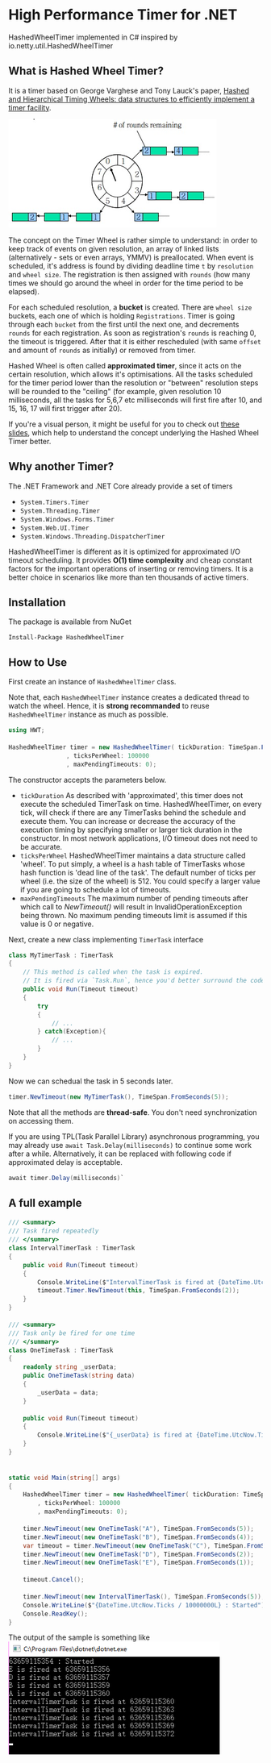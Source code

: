 # High Performance Timer for .NET
HashedWheelTimer implemented in C# inspired by io.netty.util.HashedWheelTimer

## What is Hashed Wheel Timer?

It is a timer based on George Varghese and Tony Lauck's paper, [Hashed and Hierarchical Timing Wheels: data structures to efficiently implement a timer facility](http://cseweb.ucsd.edu/users/varghese/PAPERS/twheel.ps.Z). 

![](./hwt.png)

The concept on the Timer Wheel is rather simple to understand: in order to keep
track of events on given resolution, an array of linked lists (alternatively -
sets or even arrays, YMMV) is preallocated. When event is scheduled, it's
address is found by dividing deadline time `t` by `resolution` and `wheel size`.
The registration is then assigned with `rounds` (how many times we should go
around the wheel in order for the time period to be elapsed).

For each scheduled resolution, a __bucket__ is created. There are `wheel size`
buckets, each one of which is holding `Registrations`. Timer is going through
each `bucket` from the first until the next one, and decrements `rounds` for
each registration. As soon as registration's `rounds` is reaching 0, the timeout
is triggered. After that it is either rescheduled (with same `offset` and amount
of `rounds` as initially) or removed from timer.

Hashed Wheel is often called __approximated timer__, since it acts on the
certain resolution, which allows it's optimisations. All the tasks scheduled for
the timer period lower than the resolution or "between" resolution steps will be
rounded to the "ceiling" (for example, given resolution 10 milliseconds, all the
tasks for 5,6,7 etc milliseconds will first fire after 10, and 15, 16, 17 will
first trigger after 20).

If you're a visual person, it might be useful for you to check out [these
slides](http://www.cse.wustl.edu/~cdgill/courses/cs6874/TimingWheels.ppt),
which help to understand the concept underlying the Hashed Wheel Timer better.

## Why another Timer?

The .NET Framework and .NET Core already provide a set of timers

* `System.Timers.Timer`
* `System.Threading.Timer`
* `System.Windows.Forms.Timer`
* `System.Web.UI.Timer`
* `System.Windows.Threading.DispatcherTimer`

HashedWheelTimer is different as it is optimized for approximated I/O timeout scheduling. It provides __O(1) time complexity__ and cheap constant factors for the important operations of inserting or removing timers. It is a better choice in scenarios like more than ten thousands of active timers. 



## Installation

The package is available from NuGet
```
Install-Package HashedWheelTimer
```


## How to Use

First create an instance of `HashedWheelTimer` class.

Note that, each `HashedWheelTimer` instance creates a dedicated thread to watch the wheel. Hence, it is __strong recommanded__ to reuse `HashedWheelTimer` instance as much as possible.
```csharp
using HWT;

HashedWheelTimer timer = new HashedWheelTimer( tickDuration: TimeSpan.FromSeconds(1)
                , ticksPerWheel: 100000
                , maxPendingTimeouts: 0);
```

The constructor accepts the parameters below.

* `tickDuration` As described with 'approximated', this timer does not execute the scheduled TimerTask on time. HashedWheelTimer, on every tick, will check if there are any TimerTasks behind the schedule and execute them. You can increase or decrease the accuracy of the execution timing by specifying smaller or larger tick duration in the constructor. In most network applications, I/O timeout does not need to be accurate.
* `ticksPerWheel` HashedWheelTimer maintains a data structure called 'wheel'. To put simply, a wheel is a hash table of TimerTasks whose hash function is 'dead line of the task'. The default number of ticks per wheel (i.e. the size of the wheel) is 512. You could specify a larger value if you are going to schedule a lot of timeouts.
* `maxPendingTimeouts` The maximum number of pending timeouts after which call to _NewTimeout()_ will result in InvalidOperationException being thrown. No maximum pending timeouts limit is assumed if this value is 0 or negative.


Next, create a new class implementing `TimerTask` interface

```csharp
class MyTimerTask : TimerTask
{
    // This method is called when the task is expired.
    // It is fired via `Task.Run`, hence you'd better surround the code with try-catch
    public void Run(Timeout timeout)
    {
        try
        {
            // ...
        } catch(Exception){
            // ...
        }
    }
}
```

Now we can schedual the task in 5 seconds later.
```csharp
timer.NewTimeout(new MyTimerTask(), TimeSpan.FromSeconds(5));
```

Note that all the methods are __thread-safe__. You don't need synchronization on accessing them.


If you are using TPL(Task Parallel Library) asynchronous programming, you may already use `await Task.Delay(milliseconds)` to continue some work after a while. Alternatively, it can be replaced with following code if approximated delay is acceptable.

```csharp
await timer.Delay(milliseconds)`
```

## A full example

```csharp
/// <summary>
/// Task fired repeatedly
/// </summary>
class IntervalTimerTask : TimerTask
{
    public void Run(Timeout timeout)
    {
        Console.WriteLine($"IntervalTimerTask is fired at {DateTime.UtcNow.Ticks / 10000000L}");
        timeout.Timer.NewTimeout(this, TimeSpan.FromSeconds(2));
    }
}

/// <summary>
/// Task only be fired for one time
/// </summary>
class OneTimeTask : TimerTask
{
    readonly string _userData;
    public OneTimeTask(string data)
    {
        _userData = data;
    }

    public void Run(Timeout timeout)
    {
        Console.WriteLine($"{_userData} is fired at {DateTime.UtcNow.Ticks / 10000000L}");
    }
}


static void Main(string[] args)
{
    HashedWheelTimer timer = new HashedWheelTimer( tickDuration: TimeSpan.FromSeconds(1)
        , ticksPerWheel: 100000
        , maxPendingTimeouts: 0);

    timer.NewTimeout(new OneTimeTask("A"), TimeSpan.FromSeconds(5));
    timer.NewTimeout(new OneTimeTask("B"), TimeSpan.FromSeconds(4));
    var timeout = timer.NewTimeout(new OneTimeTask("C"), TimeSpan.FromSeconds(3));
    timer.NewTimeout(new OneTimeTask("D"), TimeSpan.FromSeconds(2));
    timer.NewTimeout(new OneTimeTask("E"), TimeSpan.FromSeconds(1));

    timeout.Cancel();

    timer.NewTimeout(new IntervalTimerTask(), TimeSpan.FromSeconds(5));
    Console.WriteLine($"{DateTime.UtcNow.Ticks / 10000000L} : Started");
    Console.ReadKey();
}
```

The output of the sample is something like
![](./console.png)